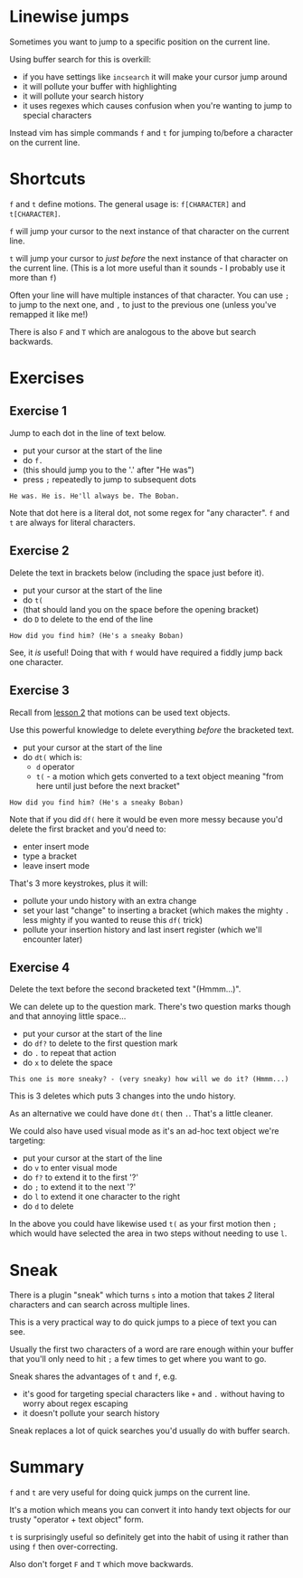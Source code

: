 # Linewise jumps

Sometimes you want to jump to a specific position on the current line.

Using buffer search for this is overkill:

- if you have settings like `incsearch` it will make your cursor jump around
- it will pollute your buffer with highlighting
- it will pollute your search history
- it uses regexes which causes confusion when you're wanting to jump to special characters

Instead vim has simple commands `f` and `t` for jumping to/before a character on the current line.

# Shortcuts

`f` and `t` define motions. The general usage is: `f[CHARACTER]` and `t[CHARACTER]`.

`f` will jump your cursor to the next instance of that character on the current line.

`t` will jump your cursor to _just before_ the next instance of that character on the current line.
(This is a lot more useful than it sounds - I probably use it more than `f`)

Often your line will have multiple instances of that character.
You can use `;` to jump to the next one, and `,` to just to the previous one (unless you've remapped it like me!)

There is also `F` and `T` which are analogous to the above but search backwards.

# Exercises

## Exercise 1

Jump to each dot in the line of text below.

- put your cursor at the start of the line
- do `f.`
- (this should jump you to the '.' after "He was")
- press `;` repeatedly to jump to subsequent dots

```
He was. He is. He'll always be. The Boban.
```

Note that dot here is a literal dot, not some regex for "any character". `f` and `t` are always for literal characters. 

## Exercise 2

Delete the text in brackets below (including the space just before it).

- put your cursor at the start of the line
- do `t(`
- (that should land you on the space before the opening bracket)
- do `D` to delete to the end of the line

```
How did you find him? (He's a sneaky Boban)
```

See, it _is_ useful! Doing that with `f` would have required a fiddly jump back one character.

## Exercise 3

Recall from [lesson 2](002_motions_as_text_objects.md) that motions can be used text objects.

Use this powerful knowledge to delete everything _before_ the bracketed text.

- put your cursor at the start of the line
- do `dt(` which is:
    - `d` operator
    - `t(` - a motion which gets converted to a text object meaning "from here until just before the next bracket"

```
How did you find him? (He's a sneaky Boban)
```

Note that if you did `df(` here it would be even more messy because you'd delete the first bracket and you'd need to:

- enter insert mode
- type a bracket
- leave insert mode

That's 3 more keystrokes, plus it will:

- pollute your undo history with an extra change
- set your last "change" to inserting a bracket (which makes the mighty `.` less mighty if you wanted to reuse this `df(` trick)
- pollute your insertion history and last insert register (which we'll encounter later)

## Exercise 4

Delete the text before the second bracketed text "(Hmmm...)".

We can delete up to the question mark. There's two question marks though and that annoying little space...

- put your cursor at the start of the line
- do `df?` to delete to the first question mark
- do `.` to repeat that action
- do `x` to delete the space

```
This one is more sneaky? - (very sneaky) how will we do it? (Hmmm...)
```

This is 3 deletes which puts 3 changes into the undo history.

As an alternative we could have done `dt(` then `.`. That's a little cleaner.

We could also have used visual mode as it's an ad-hoc text object we're targeting:

- put your cursor at the start of the line
- do `v` to enter visual mode
- do `f?` to extend it to the first '?'
- do `;` to extend it to the next '?'
- do `l` to extend it one character to the right
- do `d` to delete 

In the above you could have likewise used `t(` as your first motion then `;` which would have selected the area in two steps
without needing to use `l`.

# Sneak

There is a plugin "sneak" which turns `s` into a motion that takes _2_ literal characters and can search across multiple lines.

This is a very practical way to do quick jumps to a piece of text you can see.

Usually the first two characters of a word are rare enough within your buffer that you'll only need to hit `;` a few times to
get where you want to go.

Sneak shares the advantages of `t` and `f`, e.g.

- it's good for targeting special characters like `+` and `.` without having to worry about regex escaping
- it doesn't pollute your search history

Sneak replaces a lot of quick searches you'd usually do with buffer search.

# Summary

`f` and `t` are very useful for doing quick jumps on the current line.

It's a motion which means you can convert it into handy text objects for our trusty "operator + text object" form.

`t` is surprisingly useful so definitely get into the habit of using it rather than using `f` then over-correcting.

Also don't forget `F` and `T` which move backwards.
